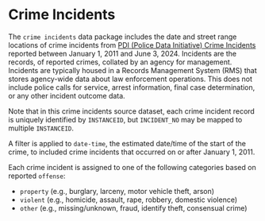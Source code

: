 # Crime Incidents

The `crime incidents` data package includes the date and street range locations of crime incidents from [PDI (Police Data Initiative) Crime Incidents](https://data.cincinnati-oh.gov/safety/PDI-Police-Data-Initiative-Crime-Incidents/k59e-2pvf) reported between January 1, 2011 and June 3, 2024. Incidents are the records, of reported crimes, collated by an agency for management. Incidents are typically housed in a Records Management System (RMS) that stores agency-wide data about law enforcement operations. This does not include police calls for service, arrest information, final case determination, or any other incident outcome data. 

Note that in this crime incidents source dataset, each crime incident record is uniquely identified by `INSTANCEID`, but `INCIDENT_NO` may be mapped to multiple `INSTANCEID`. 

A filter is applied to `date-time`, the estimated date/time of the start of the crime, to included crime incidents that occurred on or after January 1, 2011.

Each crime incident is assigned to one of the following categories based on reported `offense`:
* `property` (e.g., burglary, larceny, motor vehicle theft, arson)
* `violent` (e.g., homicide, assault, rape, robbery, domestic violence)
* `other` (e.g., missing/unknown, fraud, identify theft, consensual crime)


